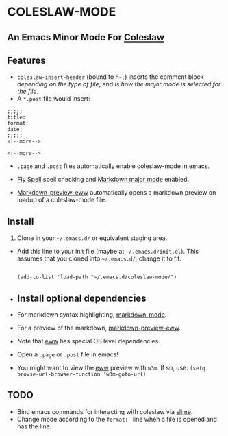 COLESLAW-MODE
==========

## An Emacs Minor Mode For [Coleslaw][Coleslaw]


## Features
* `coleslaw-insert-header` (bound to `M-;`) inserts the comment block
  *depending on the type of file*, and *is how the major mode is selected
  for the file*.
* A `*.post` file would insert:
```
;;;;;
title:
format:
date:
;;;;;
<!--more-->

<!--more-->

```

* `.page` and `.post` files automatically enable coleslaw-mode in emacs.
* [Fly Spell][Flyspell] spell checking and [Markdown major mode][markdown-mode] enabled.

* [Markdown-preview-eww][eww] automatically opens a markdown preview on loadup of a coleslaw-mode file.
## Install
1. Clone in your `~/.emacs.d/` or equivalent staging area.
* Add this line to your init file (maybe at `~/.emacs.d/init.el`). This assumes that you cloned into `~/.emacs.d/`; change it to fit.

	```

	(add-to-list 'load-path "~/.emacs.d/coleslaw-mode/")

	```

* ## Install optional dependencies

* For markdown syntax highlighting, [markdown-mode][markdown-mode].
* For a preview of the markdown, [markdown-preview-eww][eww].
* Note that [eww][eww] has special OS level dependencies.
* Open a `.page` or `.post` file in emacs!
* You might want to view the [eww][eww] preview with `w3m`. If so, use:
`(setq browse-url-browser-function 'w3m-goto-url)`

## TODO

* Bind emacs commands for interacting with coleslaw via [slime][slime].
* Change mode according to the `format: ` line when a file is opened and has the line.

[slime]: https://common-lisp.net/project/slime/
[Flyspell]: https://www.emacswiki.org/emacs/FlySpell
[Coleslaw]: https://github.com/kingcons/coleslaw
[eww]: https://github.com/niku/markdown-preview-eww
[markdown-mode]: https://jblevins.org/projects/markdown-mode/
